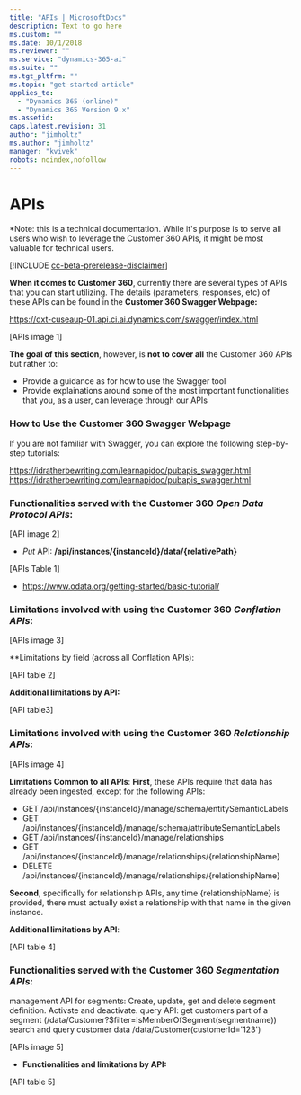 ```yaml
---
title: "APIs | MicrosoftDocs"
description: Text to go here
ms.custom: ""
ms.date: 10/1/2018
ms.reviewer: ""
ms.service: "dynamics-365-ai"
ms.suite: ""
ms.tgt_pltfrm: ""
ms.topic: "get-started-article"
applies_to: 
  - "Dynamics 365 (online)"
  - "Dynamics 365 Version 9.x"
ms.assetid: 
caps.latest.revision: 31
author: "jimholtz"
ms.author: "jimholtz"
manager: "kvivek"
robots: noindex,nofollow
---
```

# APIs
*Note: this is a technical documentation. While it's purpose is to serve all users who wish to leverage the Customer 360 APIs, it might be most valuable for technical users.

[!INCLUDE [cc-beta-prerelease-disclaimer](../includes/cc-beta-prerelease-disclaimer.md)]

**When it comes to Customer 360**, currently there are several types of APIs that you can start utilizing. The details (parameters, responses, etc) of these APIs can be found in the **Customer 360 Swagger Webpage:**

https://dxt-cuseaup-01.api.ci.ai.dynamics.com/swagger/index.html

[APIs image 1]

**The goal of this section**, however, is **not to cover all** the Customer 360 APIs but rather to:
- Provide a guidance as for how to use the Swagger tool
- Provide explainations around some of the most important functionalities that you, as a user, can leverage through our APIs

### How to Use the Customer 360 Swagger Webpage
If you are not familiar with Swagger, you can explore the following step-by-step tutorials:

https://idratherbewriting.com/learnapidoc/pubapis_swagger.html
https://idratherbewriting.com/learnapidoc/pubapis_swagger.html

### Functionalities served with the Customer 360 *Open Data Protocol APIs*:

[API image 2]

- *Put* API: **/api/instances/{instanceId}/data/{relativePath}**

[APIs Table 1]

- https://www.odata.org/getting-started/basic-tutorial/

### Limitations involved with using the Customer 360 *Conflation APIs*: 

[APIs image 3]

**Limitations by field (across all Conflation APIs):

[API table 2]

**Additional limitations by API:**

[API table3]

### Limitations involved with using the Customer 360 *Relationship APIs*: 

[APIs image 4]

**Limitations Common to all APIs**:
**First**, these APIs require that data has already been ingested, except for the following APIs:
- GET /api/instances/{instanceId}/manage/schema/entitySemanticLabels
- GET /api/instances/{instanceId}/manage/schema/attributeSemanticLabels
- GET /api/instances/{instanceId}/manage/relationships
- GET /api/instances/{instanceId}/manage/relationships/{relationshipName}
- DELETE /api/instances/{instanceId}/manage/relationships/{relationshipName}

**Second**, specifically for relationship APIs, any time {relationshipName} is provided, there must actually exist a relationship with that name in the given instance.

**Additional limitations by API**:

[API table 4]

### Functionalities served with the Customer 360 *Segmentation APIs*: 
management API for segments: Create, update, get and delete segment definition. Activste and deactivate. 
query API: get customers part of a segment (/data/Customer?$filter=IsMemberOfSegment(segmentname))
search and query customer data  /data/Customer(customerId='123')

[APIs image 5]

- **Functionalities and limitations by API:**

[API table 5]
